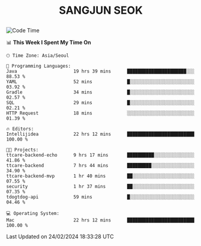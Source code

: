 <h1>
 <p align="center">
   SANGJUN SEOK
 </p>
</h1>

<!--START_SECTION:waka-->
![Code Time](http://img.shields.io/badge/Code%20Time-3%2C301%20hrs%2017%20mins-blue)

📊 **This Week I Spent My Time On** 

```text
🕑︎ Time Zone: Asia/Seoul

💬 Programming Languages: 
Java                     19 hrs 39 mins      ██████████████████████░░░   88.53 % 
YAML                     52 mins             █░░░░░░░░░░░░░░░░░░░░░░░░   03.92 % 
Gradle                   34 mins             █░░░░░░░░░░░░░░░░░░░░░░░░   02.57 % 
SQL                      29 mins             █░░░░░░░░░░░░░░░░░░░░░░░░   02.21 % 
HTTP Request             18 mins             ░░░░░░░░░░░░░░░░░░░░░░░░░   01.39 % 

🔥 Editors: 
Intellijidea             22 hrs 12 mins      █████████████████████████   100.00 % 

🐱‍💻 Projects: 
ttcare-backend-echo      9 hrs 17 mins       ██████████░░░░░░░░░░░░░░░   41.86 % 
ttcare-backend           7 hrs 44 mins       █████████░░░░░░░░░░░░░░░░   34.90 % 
ttcare-backend-mvp       1 hr 40 mins        ██░░░░░░░░░░░░░░░░░░░░░░░   07.55 % 
security                 1 hr 37 mins        ██░░░░░░░░░░░░░░░░░░░░░░░   07.35 % 
tdogtdog-api             59 mins             █░░░░░░░░░░░░░░░░░░░░░░░░   04.46 % 

💻 Operating System: 
Mac                      22 hrs 12 mins      █████████████████████████   100.00 % 
```


 Last Updated on 24/02/2024 18:33:28 UTC
<!--END_SECTION:waka-->
